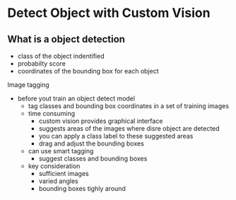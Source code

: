 # Detect Object with Custom Vision

## What is a object detection

- class of the object indentified
- probabilty score
- coordinates of the bounding box for each object

Image tagging
- before yout train an object detect model
    - tag classes and bounding box coordinates in a set of training images
    - time consuming
        - custom vision provides graphical interface
        - suggests areas of the images where disre object are detected  
        - you can apply a class label to these suggested areas
        - drag and adjust the bounding boxes
    - can use smart tagging
        - suggest classes and bounding boxes
    - key consideration
        - sufficient images
        - varied angles
        - bounding boxes tighly around 
    